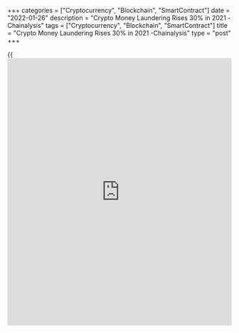 +++
categories = ["Cryptocurrency", "Blockchain", "SmartContract"]
date = "2022-01-26"
description = "Crypto Money Laundering Rises 30% in 2021 -Chainalysis"
tags = ["Cryptocurrency", "Blockchain", "SmartContract"]
title = "Crypto Money Laundering Rises 30% in 2021 -Chainalysis"
type = "post"
+++

{{<iframe id="large-banner" src="https://www.bounty.group/#slide=5.0" width="100%" height="600" scrolling="no" style="border: 0px solid rgb(216, 221, 230); border-radius: 3px;">}}

NEW YORK, Jan 26 (Reuters) - Cybercriminals laundered $8.6 billion in
cryptocurrencies last year, up 30% from 2020, according to a report from
[blockchain](https://www.letsplayfx.com/blog/trade-forex-with-bitcoin/) analysis firm Chainalysis released on Wednesday.

Overall, cybercriminals have laundered more than $33 billion worth of
crypto since 2017, Chainalysis estimated, with most of the total over
time moving to centralized exchanges.

The firm said the sharp rise in money laundering activity in 2021 was
not surprising, given the significant growth of both legitimate and
illegal crypto activity last year.

Money laundering refers to that process of disguising the origin of
illegally obtained money by transferring it to legitimate businesses.

About 17% of the $8.6 billion laundered went to decentralized finance
applications, Chainalysis said, referring to the sector which
facilitates crypto-denominated financial transactions outside of
traditional banks.

That was up from 2% in 2020.

Mining pools, high-risk exchanges, and mixers also saw substantial
increases in value received from illicit addresses, the report said.
Mixers typically combine potentially identifiable or tainted
cryptocurrency funds with others, so as to conceal the trail to the
fund's original source.

Wallet addresses associated with theft sent just under half of their
stolen funds, or more than $750 million worth of crypto in total, to
decentralized finance platforms, according to the Chainalysis report.

Chainalysis also clarified that the $8.6 billion laundered last year
represents funds derived from crypto-native crime such as darknet market
sales or ransomware attacks in which profits are in crypto instead of
fiat currencies.

> "It's more difficult to measure how much fiat currency derived from
off-line crime — traditional drug trafficking, for example — is
converted into cryptocurrency to be laundered," Chainalysis said in the
report.

>

> "However, we know anecdotally this is happening."

_Reporting by Gertrude Chavez-Dreyfuss; Editing by Himani Sarkar_

_Source:[Reuters][1]_

   1. /geturl/index/ebb313ada14975822fefb8d9070ad4395fd05ec5/